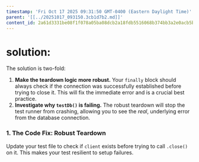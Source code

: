 ```yaml
---
timestamp: 'Fri Oct 17 2025 09:31:50 GMT-0400 (Eastern Daylight Time)'
parent: '[[../20251017_093150.3cb1d7b2.md]]'
content_id: 2a61d3331be08f1f078a05ba08dcb2a18fdb5516068b374bb3a2e0acb5bd3140
---
```


# solution:

The solution is two-fold:

1. **Make the teardown logic more robust.** Your `finally` block should always check if the connection was successfully established before trying to close it. This will fix the immediate error and is a crucial best practice.
2. **Investigate why `testDb()` is failing.** The robust teardown will stop the test runner from crashing, allowing you to see the *real*, underlying error from the database connection.

### 1. The Code Fix: Robust Teardown

Update your test file to check if `client` exists before trying to call `.close()` on it. This makes your test resilient to setup failures.
